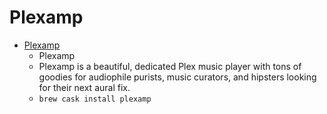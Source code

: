 # Plexamp
- [Plexamp](https://plexamp.com/)
  -  Plexamp
  - Plexamp is a beautiful, dedicated Plex music player with tons of goodies for audiophile purists, music curators, and hipsters looking for their next aural fix.
  - `brew cask install plexamp`
